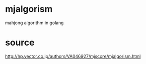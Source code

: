 # mjalgorism

mahjong algorithm in golang

# source
http://hp.vector.co.jp/authors/VA046927/mjscore/mjalgorism.html
